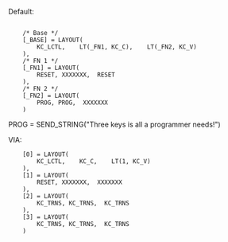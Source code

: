 Default:  
```

    /* Base */
    [_BASE] = LAYOUT(
        KC_LCTL,    LT(_FN1, KC_C),    LT(_FN2, KC_V)
    ),
    /* FN 1 */
    [_FN1] = LAYOUT(
        RESET, XXXXXXX,  RESET
    ),
    /* FN 2 */
    [_FN2] = LAYOUT(
        PROG, PROG,  XXXXXXX
    )
```

PROG = SEND_STRING("Three keys is all a programmer needs!")  


VIA:   
```
    [0] = LAYOUT(
        KC_LCTL,    KC_C,    LT(1, KC_V)
    ),
    [1] = LAYOUT(
        RESET, XXXXXXX,  XXXXXXX
    ),
    [2] = LAYOUT(
        KC_TRNS, KC_TRNS,  KC_TRNS
    ),
    [3] = LAYOUT(
        KC_TRNS, KC_TRNS,  KC_TRNS
    )

```
